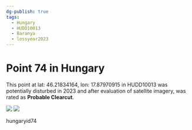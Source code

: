 ```yaml
---
dg-publish: true
tags:
  - Hungary
  - HUDD10013
  - Baranya
  - lossyear2023
---
```


# Point 74 in Hungary

This point at lat: 46.21834164, lon: 17.87970915 in HUDD10013 was potentially disturbed in 2023 and after evaluation of satellite imagery, was rated as **Probable Clearcut**.

<div class='juxtapose' data-showcredits='false'>
<img src='https://baserow-backend-production20240528124524339000000001.s3.amazonaws.com/user_files/a9JHYdyI00Xx1p6dwsBCUtiIImfdGUWw_ef6d96b5df1b134732a77ea8bced2a6058d5bd377fdd5b8cb7d1418196d66ba3.png' data-label='September 2021' />
<img src='https://baserow-backend-production20240528124524339000000001.s3.amazonaws.com/user_files/cxab3DQq98JVjI9dGctaXSMnHAL1gYYo_166be18e283d27c6d9bb7e8ddc57ff85242d17b8282649979ea4d2ce6f50a351.png' data-label='September 2023' />
</div>

hungaryid74